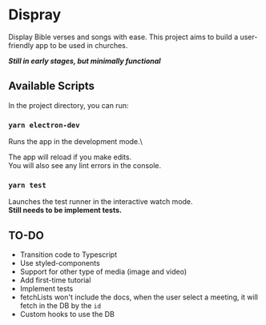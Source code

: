 # Dispray

Display Bible verses and songs with ease. This project aims to build a user-friendly app to be used in churches.

_**Still in early stages, but minimally functional**_

## Available Scripts

In the project directory, you can run:

### `yarn electron-dev`

Runs the app in the development mode.\

The app will reload if you make edits.\
You will also see any lint errors in the console.

### `yarn test`

Launches the test runner in the interactive watch mode.\
**Still needs to be implement tests.**

## TO-DO

- Transition code to Typescript
- Use styled-components
- Support for other type of media (image and video)
- Add first-time tutorial
- Implement tests
- fetchLists won't include the docs, when the user select a meeting, it will fetch in the DB by the `id`
- Custom hooks to use the DB
